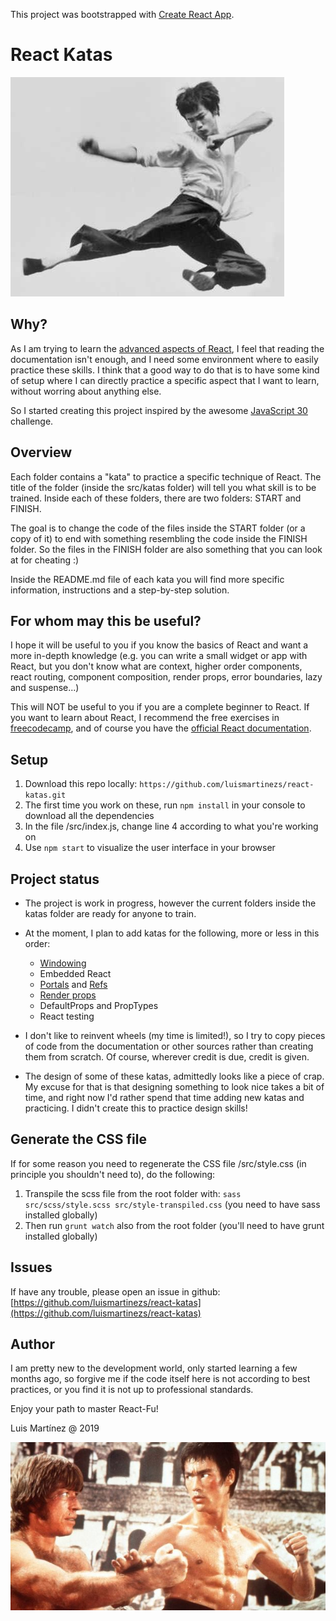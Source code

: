 This project was bootstrapped with [Create React App](https://github.com/facebook/create-react-app).

# React Katas

![Image](./src/images/bruce_lee_kicking_ass.jpg)

## Why?

As I am trying to learn the [advanced aspects of React](https://reactjs.org/docs/accessibility.html), I feel that reading the documentation isn't enough, and I need some environment where to easily practice these skills. I think that a good way to do that is to have some kind of setup where I can directly practice a specific aspect that I want to learn, without worring about anything else.

So I started creating this project inspired by the awesome [JavaScript 30](https://javascript30.com/) challenge.

## Overview

Each folder contains a "kata" to practice a specific technique of React. The title of the folder (inside the src/katas folder) will tell you what skill is to be trained. Inside each of these folders, there are two folders: START and FINISH.

The goal is to change the code of the files inside the START folder (or a copy of it) to end with something resembling the code inside the FINISH folder. So the files in the FINISH folder are also something that you can look at for cheating :)

Inside the README.md file of each kata you will find more specific information, instructions and a step-by-step solution.

## For whom may this be useful?

I hope it will be useful to you if you know the basics of React and want a more in-depth knowledge (e.g. you can write a small widget or app with React, but you don't know what are context, higher order components, react routing, component composition, render props, error boundaries, lazy and suspense...)

This will NOT be useful to you if you are a complete beginner to React. If you want to learn about React, I recommend the free exercises in [freecodecamp](https://www.freecodecamp.org/), and of course you have the [official React documentation](https://reactjs.org/docs/hello-world.html).

## Setup

1. Download this repo locally: `https://github.com/luismartinezs/react-katas.git`
2. The first time you work on these, run `npm install` in your console to download all the dependencies
3. In the file /src/index.js, change line 4 according to what you're working on
4. Use `npm start` to visualize the user interface in your browser

## Project status

- The project is work in progress, however the current folders inside the katas folder are ready for anyone to train.

- At the moment, I plan to add katas for the following, more or less in this order:
  - [Windowing](https://reactjs.org/docs/optimizing-performance.html#virtualize-long-lists)
  - Embedded React
  - [Portals](https://reactjs.org/docs/portals.html) and [Refs](https://reactjs.org/docs/glossary.html#refs)
  - [Render props](https://reactjs.org/docs/render-props.html)
  - DefaultProps and PropTypes
  - React testing

- I don't like to reinvent wheels (my time is limited!), so I try to copy pieces of code from the documentation or other sources rather than creating them from scratch. Of course, wherever credit is due, credit is given.

- The design of some of these katas, admittedly looks like a piece of crap. My excuse for that is that designing something to look nice takes a bit of time, and right now I'd rather spend that time adding new katas and practicing. I didn't create this to practice design skills!

## Generate the CSS file

If for some reason you need to regenerate the CSS file /src/style.css (in principle you shouldn't need to), do the following:

1. Transpile the scss file from the root folder with: `sass src/scss/style.scss src/style-transpiled.css` (you need to have sass installed globally)
2. Then run `grunt watch` also from the root folder (you'll need to have grunt installed globally)

## Issues

If have any trouble, please open an issue in github: [https://github.com/luismartinezs/react-katas](https://github.com/luismartinezs/react-katas)

## Author

I am pretty new to the development world, only started learning a few months ago, so forgive me if the code itself here is not according to best practices, or you find it is not up to professional standards.

Enjoy your path to master React-Fu!

Luis Martínez @ 2019

![Image](./src/images/bruce_lee_vs_chuck_norris.jpg)